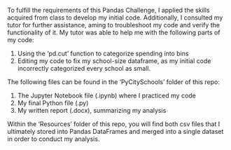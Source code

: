 To fulfill the requirements of this Pandas Challenge, I applied the skills acquired from class to develop my initial code. Additionally, I consulted my tutor for further assistance, aming to troubleshoot my code and verify the functionality of it. My tutor was able to help me with the following parts of my code:
1. Using the ‘pd.cut’ function to categorize spending into bins
2. Editing my code to fix my school-size dataframe, as my initial code incorrectly categorized every school as small.
   
The following files can be found in the ‘PyCitySchools’ folder of this repo:
1. The Jupyter Notebook file (.ipynb) where I practiced my code
2. My final Python file (.py)
3. My written report (.docx), summarizing my analysis

Within the ‘Resources’ folder of this repo, you will find both csv files that I ultimately stored into Pandas DataFrames and merged into a single dataset in order to conduct my analysis. 

